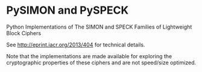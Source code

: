 PySIMON and PySPECK
==============================
Python Implementations of The SIMON and SPECK Families of Lightweight Block Ciphers

See http://eprint.iacr.org/2013/404 for technical details.

Note that the implementations are made available for exploring the cryptographic properties of these ciphers and are not speed/size optimized.